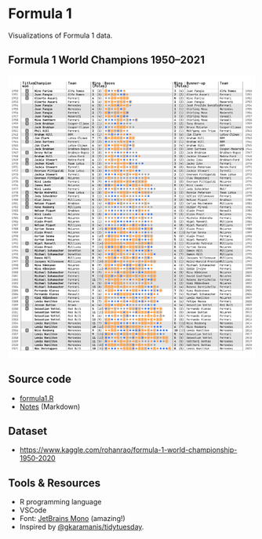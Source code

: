 # Formula 1

Visualizations of Formula 1 data.

## Formula 1 World Champions 1950–2021

![](./champions.png)

## Source code

- [formula1.R](./formula1.R)
- [Notes](./formula1.rmd) (Markdown)

## Dataset

- https://www.kaggle.com/rohanrao/formula-1-world-championship-1950-2020

## Tools & Resources

- R programming language
- VSCode
- Font: [JetBrains Mono](https://www.jetbrains.com/lp/mono/) (amazing!)
- Inspired by [@gkaramanis/tidytuesday](https://github.com/gkaramanis/tidytuesday/tree/master/2020/2020-week15).
